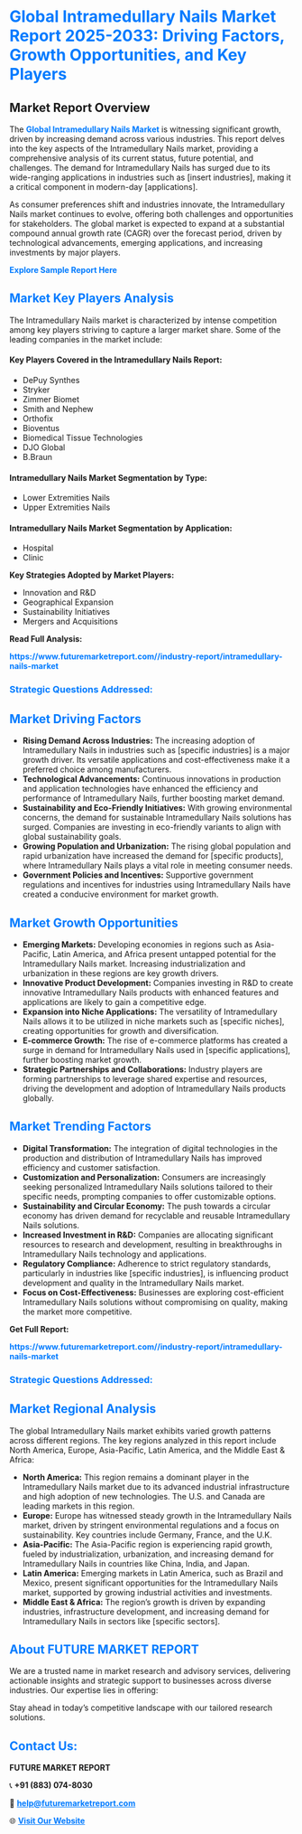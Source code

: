 <h1 style="color: #007BFF;">Global Intramedullary Nails Market Report 2025-2033: Driving Factors, Growth Opportunities, and Key Players</h1>

<section id="overview">
<h2>Market Report Overview</h2>
<p>The <a href="https://www.futuremarketreport.com//industry-report/intramedullary-nails-market" style="color: #007BFF; text-decoration: none;"><strong>Global Intramedullary Nails Market</strong></a> is witnessing significant growth, driven by increasing demand across various industries. This report delves into the key aspects of the Intramedullary Nails market, providing a comprehensive analysis of its current status, future potential, and challenges. The demand for Intramedullary Nails has surged due to its wide-ranging applications in industries such as [insert industries], making it a critical component in modern-day [applications].</p>
<p>As consumer preferences shift and industries innovate, the Intramedullary Nails market continues to evolve, offering both challenges and opportunities for stakeholders. The global market is expected to expand at a substantial compound annual growth rate (CAGR) over the forecast period, driven by technological advancements, emerging applications, and increasing investments by major players.</p>
</section>

<section id="overview">
<p><a href="https://www.futuremarketreport.com//request-sample/reportId=55864" style="color: #007BFF; text-decoration: none;"><strong>Explore Sample Report Here</strong></a></p>
</section>

<section id="key-players">
<h2 style="color: #007BFF;">Market Key Players Analysis</h2>
<p>The Intramedullary Nails market is characterized by intense competition among key players striving to capture a larger market share. Some of the leading companies in the market include:</p>
<h4>Key Players Covered in the Intramedullary Nails Report:</h4>
<ul><li>DePuy Synthes</li><li>Stryker</li><li>Zimmer Biomet</li><li>Smith and Nephew</li><li>Orthofix</li><li>Bioventus</li><li>Biomedical Tissue Technologies</li><li>DJO Global</li><li>B.Braun</li></ul>
<h4>Intramedullary Nails Market Segmentation by Type:</h4>
<ul><li>Lower Extremities Nails</li><li>Upper Extremities Nails</li></ul>

<h4>Intramedullary Nails Market Segmentation by Application:</h4>
<ul><li>Hospital</li><li>Clinic</li></ul>
<p><strong>Key Strategies Adopted by Market Players:</strong></p>
<ul>
<li>Innovation and R&D</li>
<li>Geographical Expansion</li>
<li>Sustainability Initiatives</li>
<li>Mergers and Acquisitions</li>
</ul>
</section>

<section>
<p><strong>Read Full Analysis: </strong></p><a href="https://www.futuremarketreport.com//industry-report/intramedullary-nails-market" style="color: #007BFF; text-decoration: none;"><strong>https://www.futuremarketreport.com//industry-report/intramedullary-nails-market</strong></a>
<h3 style="color: #007BFF;">Strategic Questions Addressed:</h3>
</section>

<section id="driving-factors">
<h2 style="color: #007BFF;">Market Driving Factors</h2>
<ul>
<li><strong>Rising Demand Across Industries:</strong> The increasing adoption of Intramedullary Nails in industries such as [specific industries] is a major growth driver. Its versatile applications and cost-effectiveness make it a preferred choice among manufacturers.</li>
<li><strong>Technological Advancements:</strong> Continuous innovations in production and application technologies have enhanced the efficiency and performance of Intramedullary Nails, further boosting market demand.</li>
<li><strong>Sustainability and Eco-Friendly Initiatives:</strong> With growing environmental concerns, the demand for sustainable Intramedullary Nails solutions has surged. Companies are investing in eco-friendly variants to align with global sustainability goals.</li>
<li><strong>Growing Population and Urbanization:</strong> The rising global population and rapid urbanization have increased the demand for [specific products], where Intramedullary Nails plays a vital role in meeting consumer needs.</li>
<li><strong>Government Policies and Incentives:</strong> Supportive government regulations and incentives for industries using Intramedullary Nails have created a conducive environment for market growth.</li>
</ul>
</section>

<section id="growth-opportunities">
<h2 style="color: #007BFF;">Market Growth Opportunities</h2>
<ul>
<li><strong>Emerging Markets:</strong> Developing economies in regions such as Asia-Pacific, Latin America, and Africa present untapped potential for the Intramedullary Nails market. Increasing industrialization and urbanization in these regions are key growth drivers.</li>
<li><strong>Innovative Product Development:</strong> Companies investing in R&D to create innovative Intramedullary Nails products with enhanced features and applications are likely to gain a competitive edge.</li>
<li><strong>Expansion into Niche Applications:</strong> The versatility of Intramedullary Nails allows it to be utilized in niche markets such as [specific niches], creating opportunities for growth and diversification.</li>
<li><strong>E-commerce Growth:</strong> The rise of e-commerce platforms has created a surge in demand for Intramedullary Nails used in [specific applications], further boosting market growth.</li>
<li><strong>Strategic Partnerships and Collaborations:</strong> Industry players are forming partnerships to leverage shared expertise and resources, driving the development and adoption of Intramedullary Nails products globally.</li>
</ul>
</section>

<section id="trending-factors">
<h2 style="color: #007BFF;">Market Trending Factors</h2>
<ul>
<li><strong>Digital Transformation:</strong> The integration of digital technologies in the production and distribution of Intramedullary Nails has improved efficiency and customer satisfaction.</li>
<li><strong>Customization and Personalization:</strong> Consumers are increasingly seeking personalized Intramedullary Nails solutions tailored to their specific needs, prompting companies to offer customizable options.</li>
<li><strong>Sustainability and Circular Economy:</strong> The push towards a circular economy has driven demand for recyclable and reusable Intramedullary Nails solutions.</li>
<li><strong>Increased Investment in R&D:</strong> Companies are allocating significant resources to research and development, resulting in breakthroughs in Intramedullary Nails technology and applications.</li>
<li><strong>Regulatory Compliance:</strong> Adherence to strict regulatory standards, particularly in industries like [specific industries], is influencing product development and quality in the Intramedullary Nails market.</li>
<li><strong>Focus on Cost-Effectiveness:</strong> Businesses are exploring cost-efficient Intramedullary Nails solutions without compromising on quality, making the market more competitive.</li>
</ul>
</section>

<section>
<p><strong>Get Full Report: </strong></p><a href="https://www.futuremarketreport.com//industry-report/intramedullary-nails-market" style="color: #007BFF; text-decoration: none;"><strong>https://www.futuremarketreport.com//industry-report/intramedullary-nails-market</strong></a>
<h3 style="color: #007BFF;">Strategic Questions Addressed:</h3>
</section>


<section id="regional-analysis">
<h2 style="color: #007BFF;">Market Regional Analysis</h2>
<p>The global Intramedullary Nails market exhibits varied growth patterns across different regions. The key regions analyzed in this report include North America, Europe, Asia-Pacific, Latin America, and the Middle East & Africa:</p>
<ul>
<li><strong>North America:</strong> This region remains a dominant player in the Intramedullary Nails market due to its advanced industrial infrastructure and high adoption of new technologies. The U.S. and Canada are leading markets in this region.</li>
<li><strong>Europe:</strong> Europe has witnessed steady growth in the Intramedullary Nails market, driven by stringent environmental regulations and a focus on sustainability. Key countries include Germany, France, and the U.K.</li>
<li><strong>Asia-Pacific:</strong> The Asia-Pacific region is experiencing rapid growth, fueled by industrialization, urbanization, and increasing demand for Intramedullary Nails in countries like China, India, and Japan.</li>
<li><strong>Latin America:</strong> Emerging markets in Latin America, such as Brazil and Mexico, present significant opportunities for the Intramedullary Nails market, supported by growing industrial activities and investments.</li>
<li><strong>Middle East & Africa:</strong> The region’s growth is driven by expanding industries, infrastructure development, and increasing demand for Intramedullary Nails in sectors like [specific sectors].</li>
</ul>
</section>

<footer>
<h2 style="color: #007BFF;">About FUTURE MARKET REPORT</h2>
<p>We are a trusted name in market research and advisory services, delivering actionable insights and strategic support to businesses across diverse industries. Our expertise lies in offering:</p>

<p>Stay ahead in today’s competitive landscape with our tailored research solutions.</p>

<h2 style="color: #007BFF;">Contact Us:</h2>
<p><strong>FUTURE MARKET REPORT</strong></p>
<p>📞 <strong>+91 (883) 074-8030</strong></p>
<p>📧 <strong><a href="mailto:help@futuremarketreport.com" style="color: #007BFF;">help@futuremarketreport.com</a></strong></p>
<p>🌐 <strong><a href="https://www.futuremarketreport.com/" style="color: #007BFF;">Visit Our Website</a></strong></p>
</footer>